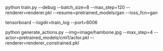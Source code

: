 
python train.py --debug --batch_size=8 --max_step=120 --renderer=renderer.pkl --resume=pretrained_models/gan --loss_fcn=gan


tensorboard --logdir=train_log --port=6006

python generate_actions.py --img=image/hambone.jpg --max_step=4 --actor=pretrained_models/cml1/actor.pkl --renderer=renderer_constrained.pkl